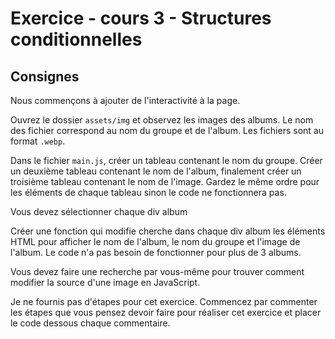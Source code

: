 # Exercice - cours 3 - Structures conditionnelles

## Consignes

Nous commençons à ajouter de l'interactivité à la page.

Ouvrez le dossier `assets/img` et observez les images des albums. Le nom des fichier correspond au nom du groupe et de l'album. Les fichiers sont au format `.webp`.

Dans le fichier `main.js`, créer un tableau contenant le nom du groupe. Créer un deuxième tableau contenant le nom de l'album, finalement créer un troisième tableau contenant le nom de l'image. Gardez le même ordre pour les éléments de chaque tableau sinon le code ne fonctionnera pas.

Vous devez sélectionner chaque div album

Créer une fonction qui modifie cherche dans chaque div album les éléments HTML pour afficher le nom de l'album, le nom du groupe et l'image de l'album. Le code n'a pas besoin de fonctionner pour plus de 3 albums.

Vous devez faire une recherche par vous-même pour trouver comment modifier la source d'une image en JavaScript.

Je ne fournis pas d'étapes pour cet exercice. Commencez par commenter les étapes que vous pensez devoir faire pour réaliser cet exercice et placer le code dessous chaque commentaire.
